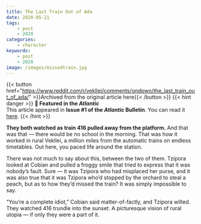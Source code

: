 ```yaml
---
title: The Last Train Out of Ada
date: 2020-05-21
tags:
    - post
    - 2020
categories:
    - character
keywords:
    - post
    - 2020
image: /images/missedtrain.jpg
---
```

{{< button href="https://www.reddit.com/r/vekllei/comments/gndpwo/the_last_train_out_of_ada/" >}}Archived from the original article here{{< /button >}}
{{< hint danger >}}
**🌼 Featured in the *Atlantic***  
This article appeared in **Issue #1 of the *Atlantic* Bulletin**. You can read it [here](//newsdesk/bulletin/2020/1).
{{< /hint >}}

**They both watched as train 416 pulled away from the platform.** And that was that — there would be no school in the morning. That was how it worked in rural Vekllei, a million miles from the automatic trains on endless timetables. Out here, you paced life around the station.

There was not much to say about this, between the two of them. Tzipora looked at Cobian and pulled a froggy smile that tried to express that it was nobody’s fault. Sure — it was Tzipora who had misplaced her purse, and it was also true that it was Tzipora who’d stopped by the orchard to steal a peach, but as to how they’d missed the train? It was simply impossible to say.

“You’re a complete idiot,” Cobian said matter-of-factly, and Tzipora wilted. They watched 416 trundle into the sunset. A picturesque vision of rural utopia — if only they were a part of it.
